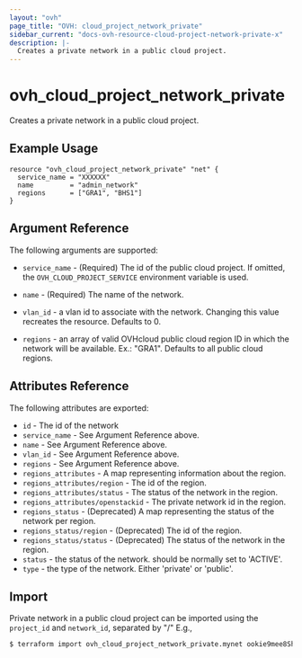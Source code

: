 ```yaml
---
layout: "ovh"
page_title: "OVH: cloud_project_network_private"
sidebar_current: "docs-ovh-resource-cloud-project-network-private-x"
description: |-
  Creates a private network in a public cloud project.
---
```


# ovh_cloud_project_network_private

Creates a private network in a public cloud project.

## Example Usage

```hcl
resource "ovh_cloud_project_network_private" "net" {
  service_name = "XXXXXX"
  name         = "admin_network"
  regions      = ["GRA1", "BHS1"]
}
```

## Argument Reference

The following arguments are supported:


* `service_name` - (Required) The id of the public cloud project. If omitted,
    the `OVH_CLOUD_PROJECT_SERVICE` environment variable is used. 

* `name` - (Required) The name of the network.

* `vlan_id` - a vlan id to associate with the network.
   Changing this value recreates the resource. Defaults to 0.

* `regions` - an array of valid OVHcloud public cloud region ID in which the network
   will be available. Ex.: "GRA1". Defaults to all public cloud regions.

## Attributes Reference

The following attributes are exported:

* `id` - The id of the network
* `service_name` - See Argument Reference above.
* `name` - See Argument Reference above.
* `vlan_id` - See Argument Reference above.
* `regions` - See Argument Reference above.
* `regions_attributes` - A map representing information about the region.
* `regions_attributes/region` - The id of the region.
* `regions_attributes/status` - The status of the network in the region.
* `regions_attributes/openstackid` - The private network id in the region.
* `regions_status` - (Deprecated) A map representing the status of the network per region.
* `regions_status/region` - (Deprecated) The id of the region.
* `regions_status/status` - (Deprecated) The status of the network in the region.
* `status` - the status of the network. should be normally set to 'ACTIVE'.
* `type` - the type of the network. Either 'private' or 'public'. 

## Import

Private network in a public cloud project can be imported using the `project_id` and `network_id`, separated by "/" E.g.,

```bash
$ terraform import ovh_cloud_project_network_private.mynet ookie9mee8Shaeghaeleeju7Xeghohv6e/pn-12345678_90
```
